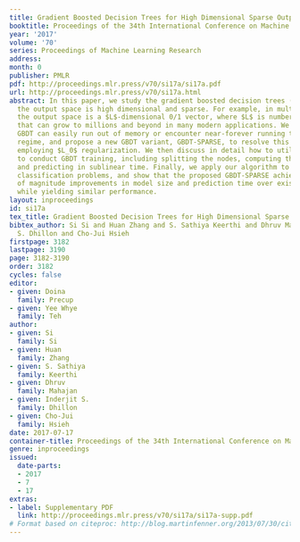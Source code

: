 ```yaml
---
title: Gradient Boosted Decision Trees for High Dimensional Sparse Output
booktitle: Proceedings of the 34th International Conference on Machine Learning
year: '2017'
volume: '70'
series: Proceedings of Machine Learning Research
address: 
month: 0
publisher: PMLR
pdf: http://proceedings.mlr.press/v70/si17a/si17a.pdf
url: http://proceedings.mlr.press/v70/si17a.html
abstract: In this paper, we study the gradient boosted decision trees (GBDT) when
  the output space is high dimensional and sparse. For example, in multilabel classification,
  the output space is a $L$-dimensional 0/1 vector, where $L$ is number of labels
  that can grow to millions and beyond in many modern applications. We show that vanilla
  GBDT can easily run out of memory or encounter near-forever running time in this
  regime, and propose a new GBDT variant, GBDT-SPARSE, to resolve this problem by
  employing $L_0$ regularization. We then discuss in detail how to utilize this sparsity
  to conduct GBDT training, including splitting the nodes, computing the sparse residual,
  and predicting in sublinear time. Finally, we apply our algorithm to extreme multilabel
  classification problems, and show that the proposed GBDT-SPARSE achieves an order
  of magnitude improvements in model size and prediction time over existing methods,
  while yielding similar performance.
layout: inproceedings
id: si17a
tex_title: Gradient Boosted Decision Trees for High Dimensional Sparse Output
bibtex_author: Si Si and Huan Zhang and S. Sathiya Keerthi and Dhruv Mahajan and Inderjit
  S. Dhillon and Cho-Jui Hsieh
firstpage: 3182
lastpage: 3190
page: 3182-3190
order: 3182
cycles: false
editor:
- given: Doina
  family: Precup
- given: Yee Whye
  family: Teh
author:
- given: Si
  family: Si
- given: Huan
  family: Zhang
- given: S. Sathiya
  family: Keerthi
- given: Dhruv
  family: Mahajan
- given: Inderjit S.
  family: Dhillon
- given: Cho-Jui
  family: Hsieh
date: 2017-07-17
container-title: Proceedings of the 34th International Conference on Machine Learning
genre: inproceedings
issued:
  date-parts:
  - 2017
  - 7
  - 17
extras:
- label: Supplementary PDF
  link: http://proceedings.mlr.press/v70/si17a/si17a-supp.pdf
# Format based on citeproc: http://blog.martinfenner.org/2013/07/30/citeproc-yaml-for-bibliographies/
---
```

